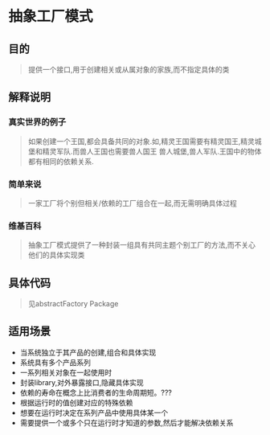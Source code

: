 # 抽象工厂模式

## 目的
> 提供一个接口,用于创建相关或从属对象的家族,而不指定具体的类

## 解释说明

### 真实世界的例子

> 如果创建一个王国,都会具备共同的对象.如,精灵王国需要有精灵国王,精灵城堡和精灵军队.而兽人王国也需要兽人国王
兽人城堡,兽人军队.王国中的物体都有相同的依赖关系.

### 简单来说
> 一家工厂将个别但相关/依赖的工厂组合在一起,而无需明确具体过程

### 维基百科
> 抽象工厂模式提供了一种封装一组具有共同主题个别工厂的方法,而不关心他们的具体实现类

## 具体代码
> 见abstractFactory Package

## 适用场景

* 当系统独立于其产品的创建,组合和具体实现
* 系统具有多个产品系列
* 一系列相关对象在一起使用时
* 封装library,对外暴露接口,隐藏具体实现
* 依赖的寿命在概念上比消费者的生命周期短。???
* 根据运行时的值创建对应的特殊依赖
* 想要在运行时决定在系列产品中使用具体某一个
* 需要提供一个或多个只在运行时才知道的参数,然后才能解决依赖关系
 